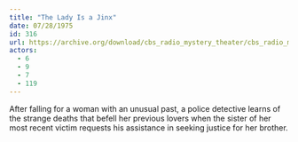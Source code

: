 ```yaml
---
title: "The Lady Is a Jinx"
date: 07/28/1975
id: 316
url: https://archive.org/download/cbs_radio_mystery_theater/cbs_radio_mystery_theater-0301-0350.zip/cbs_radio_mystery_theater-0301-0350%2Fcbsrmt_0316_the_lady_is_a_jinx.mp3
actors:
  - 6
  - 9
  - 7
  - 119
---
```

After falling for a woman with an unusual past, a police detective learns of the strange deaths that befell her previous lovers when the sister of her most recent victim requests his assistance in seeking justice for her brother.